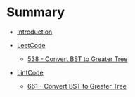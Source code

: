 # Summary

* [Introduction](README.md)


* [LeetCode]()
    * [538 - Convert BST to Greater Tree](LeetCode/538_convert_bst_to_greater_tree.md)


* [LintCode]()
    * [661 - Convert BST to Greater Tree](LintCode/661_convert_bst_to_greater_tree.md)